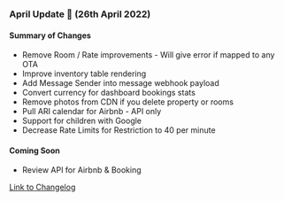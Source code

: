 ### April Update 🚀 (26th April 2022)

#### Summary of Changes
- Remove Room / Rate improvements - Will give error if mapped to any OTA
- Improve inventory table rendering
- Add Message Sender into message webhook payload
- Convert currency for dashboard bookings stats
- Remove photos from CDN if you delete property or rooms
- Pull ARI calendar for Airbnb - API only
- Support for children with Google
- Decrease Rate Limits for Restriction to 40 per minute

#### Coming Soon
- Review API for Airbnb & Booking

[Link to Changelog](https://docs.channex.io/changelog)
